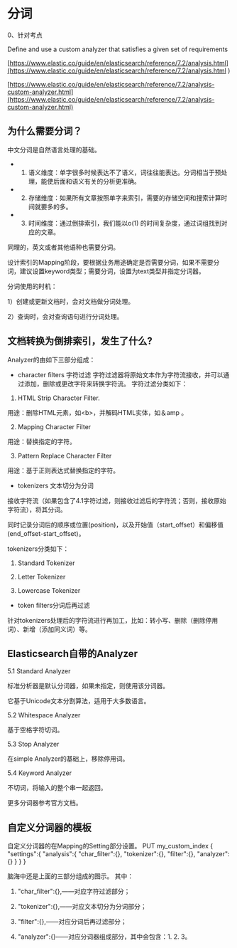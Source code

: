 # 分词

0、针对考点

Define and use a custom analyzer that satisfies a given set of requirements

[https://www.elastic.co/guide/en/elasticsearch/reference/7.2/analysis.html](https://www.elastic.co/guide/en/elasticsearch/reference/7.2/analysis.html
)

[https://www.elastic.co/guide/en/elasticsearch/reference/7.2/analysis-custom-analyzer.html](https://www.elastic.co/guide/en/elasticsearch/reference/7.2/analysis-custom-analyzer.html)

## 为什么需要分词？

中文分词是自然语言处理的基础。

- 1. 语义维度：单字很多时候表达不了语义，词往往能表达。分词相当于预处理，能使后面和语义有关的分析更准确。
- 2. 存储维度：如果所有文章按照单字来索引，需要的存储空间和搜索计算时间就要多的多。
- 3. 时间维度：通过倒排索引，我们能以o(1) 的时间复杂度，通过词组找到对应的文章。

同理的，英文或者其他语种也需要分词。

设计索引的Mapping阶段，要根据业务用途确定是否需要分词，如果不需要分词，建议设置keyword类型；需要分词，设置为text类型并指定分词器。

分词使用的时机：

1）创建或更新文档时，会对文档做分词处理。

2）查询时，会对查询语句进行分词处理。

## 文档转换为倒排索引，发生了什么?

Analyzer的由如下三部分组成：

- character filters 字符过滤
字符过滤器将原始文本作为字符流接收，并可以通过添加，删除或更改字符来转换字符流。
字符过滤分类如下：

1. HTML Strip Character Filter.

用途：删除HTML元素，如\<b>，并解码HTML实体，如＆amp 。

2. Mapping Character Filter

用途：替换指定的字符。

3. Pattern Replace Character Filter

用途：基于正则表达式替换指定的字符。


- tokenizers 文本切分为分词

接收字符流（如果包含了4.1字符过滤，则接收过滤后的字符流；否则，接收原始字符流），将其分词。

同时记录分词后的顺序或位置(position)，以及开始值（start_offset）和偏移值(end_offset-start_offset)。

tokenizers分类如下：

1. Standard Tokenizer

2. Letter Tokenizer

3. Lowercase Tokenizer


- token filters分词后再过滤

针对tokenizers处理后的字符流进行再加工，比如：转小写、删除（删除停用词）、新增（添加同义词）等。

## Elasticsearch自带的Analyzer

5.1 Standard Analyzer

标准分析器是默认分词器，如果未指定，则使用该分词器。

它基于Unicode文本分割算法，适用于大多数语言。

5.2 Whitespace Analyzer

基于空格字符切词。

5.3 Stop Analyzer

在simple Analyzer的基础上，移除停用词。

5.4 Keyword Analyzer

不切词，将输入的整个串一起返回。

更多分词器参考官方文档。

## 自定义分词器的模板
自定义分词器的在Mapping的Setting部分设置。
PUT my_custom_index
{
"settings":{
"analysis":{
"char_filter":{},
"tokenizer":{},
"filter":{},
"analyzer":{}
}
}
}

脑海中还是上面的三部分组成的图示。
其中：

1. "char_filter":{},——对应字符过滤部分；

2. "tokenizer":{},——对应文本切分为分词部分；

3. "filter":{},——对应分词后再过滤部分；

4. "analyzer":{}——对应分词器组成部分，其中会包含：1. 2. 3。
